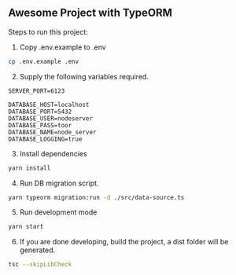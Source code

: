 ## Awesome Project with TypeORM

Steps to run this project:

1. Copy .env.example to .env
```bash
cp .env.example .env
```
2. Supply the following variables required.
```
SERVER_PORT=6123

DATABASE_HOST=localhost
DATABASE_PORT=5432
DATABASE_USER=nodeserver
DATABASE_PASS=toor
DATABASE_NAME=node_server
DATABASE_LOGGING=true
```
3. Install dependencies
```bash
yarn install
```

4. Run DB migration script.

```bash
yarn typeorm migration:run -d ./src/data-source.ts
```

5. Run development mode
```bash
yarn start
```

6. If you are done developing, build the project, a dist folder will be generated.
```bash
tsc --skipLibCheck
```